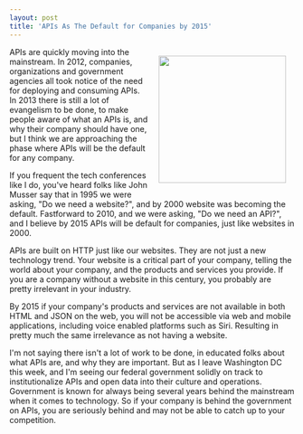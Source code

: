 ```yaml
---
layout: post
title: 'APIs As The Default for Companies by 2015'
---
```

<p><img style="padding: 15px;" src="https://s3.amazonaws.com/kinlane-productions/bw-icons/bw-2015.jpg" alt="" width="225" align="right" /></p>
<p>APIs are quickly moving into the mainstream.  In 2012, companies, organizations and government agencies all took notice of the need for deploying and consuming APIs.  In 2013 there is still a lot of evangelism to be done, to make people aware of what an APIs is, and why their company should have one, but I think we are approaching the phase where APIs will be the default for any company.</p>
<p>If you frequent the tech conferences like I do, you've heard folks like John Musser say that in 1995 we were asking, "Do we need a website?", and by 2000 website was becoming the default. Fastforward to 2010, and we were asking, "Do we need an API?", and I believe by 2015 APIs will be default for companies, just like websites in 2000.</p>
<p>APIs are built on HTTP just like our websites. They are not just a new technology trend. Your website is a critical part of your company, telling the world about your company, and the products and services you provide.  If you are a company without a website in this century, you probably are pretty irrelevant in your industry.</p>
<p>By 2015 if your company's products and services are not available in both HTML and JSON on the web, you will not be accessible via web and mobile applications, including voice enabled platforms such as Siri. Resulting in pretty much the same irrelevance as not having a website.</p>
<p>I'm not saying there isn't a lot of work to be done, in educated folks about what APIs are, and why they are important.  But as I leave Washington DC this week, and I'm seeing our federal government solidly on track to institutionalize APIs and open data into their culture and operations. Government is known for always being several years behind the mainstream when it comes to technology.  So if your company is behind the government on APIs, you are seriously behind and may not be able to catch up to your competition.</p>